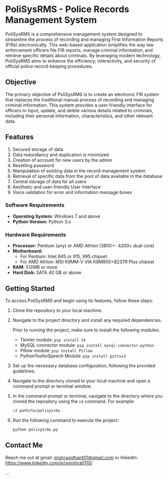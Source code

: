 # PoliSysRMS - Police Records Management System

PoliSysRMS is a comprehensive management system designed to streamline the process of recording and managing First Information Reports (FIRs) electronically. This web-based application simplifies the way law enforcement officers file FIR reports, manage criminal information, and retrieve specific details about criminals. By leveraging modern technology, PoliSysRMS aims to enhance the efficiency, interactivity, and security of official police record-keeping procedures.

## Objective

The primary objective of PoliSysRMS is to create an electronic FIR system that replaces the traditional manual process of recording and managing criminal information. This system provides a user-friendly interface for officers to input, update, and delete various details related to criminals, including their personal information, characteristics, and other relevant data.

## Features

1. Secured storage of data
2. Data redundancy and duplication is minimized
3. Creation of account for new users by the admin
4. Resetting password
5. Manipulation of existing data in the record management system
6. Retrieval of specific data from the pool of data available in the database
7. Central storage of data for all users
8. Aesthetic and user-friendly User Interface
9. Voice validation for error and information message boxes


### Software Requirements

- **Operating System:** Windows 7 and above
- **Python Version:** Python 3.x

### Hardware Requirements

- **Processor:** Pentium (any) or AMD Athlon (3800+- 4200+ dual core)
- **Motherboard:** 
  - For Pentium: Intel 845 or 915, 995 chipset
  - For AMD Athlon: MSI K9MM-V VIA K8M800+8237R Plus chipset
- **RAM:** 512MB or more
- **Hard Disk:** SATA 40 GB or above

## Getting Started

To access PoliSysRMS and begin using its features, follow these steps:

1. Clone the repository to your local machine.
2. Navigate to the project directory and install any required dependencies.

   Prior to running the project, make sure to install the following modules:
   
   - Tkinter module: `pip install tk`
   - MySQL connector module: `pip install mysql-connector-python`
   - Pillow module: `pip install Pillow`
   - PythonTexttoSpeech Module: `pip install pyttsx3`

3. Set up the necessary database configuration, following the provided guidelines.
4. Navigate to the directory cloned to your local machine and open a command prompt or terminal window.

5. In the command prompt or terminal, navigate to the directory where you cloned the repository using the `cd` command. For example:
   
   ```bash
   cd path/to/polisysrms

6. Run the following command to execute the project:
    ```bash
    python polisysrms.py
## Contact Me
Reach me out at gmail: mishrasidhant01@gmail.com  or linkedIn: https://www.linkedin.com/in/smishra0110/

...
